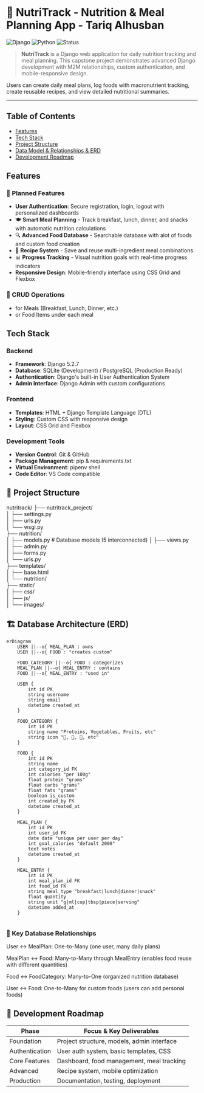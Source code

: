 # 🍎 NutriTrack - Nutrition & Meal Planning App - Tariq Alhusban

![Django](https://img.shields.io/badge/Django-5.2.7-green.svg)
![Python](https://img.shields.io/badge/Python-3.13.7-blue.svg)
![Status](https://img.shields.io/badge/Status-In%20Development-yellow.svg)

> **NutriTrack** is a Django web application for daily nutrition tracking and meal planning. This capstone project demonstrates advanced Django development with M2M relationships, custom authentication, and mobile-responsive design.

 Users can create daily meal plans, log foods with macronutrient tracking, create reusable recipes, and view detailed nutritional summaries.

---


## Table of Contents

- [Features](#features)
- [Tech Stack](#tech-stack)
- [Project Structure](#-project-structure)
- [Data Model & Relationships & ERD](#-database-architecture-erd)
- [Development Roadmap](#-development-roadmap)

## Features

### 🎯 Planned Features
- **User Authentication**: Secure registration, login, logout with personalized dashboards
- 🍽️ **Smart Meal Planning** - Track breakfast, lunch, dinner, and snacks with automatic nutrition calculations
- 🔍 **Advanced Food Database** - Searchable database with alot of foods and custom food creation
- 📝 **Recipe System** - Save and reuse multi-ingredient meal combinations
- 📊 **Progress Tracking** - Visual nutrition goals with real-time progress indicators
- **Responsive Design**: Mobile-friendly interface using CSS Grid and Flexbox


### 🔄 CRUD Operations
- for Meals (Breakfast, Lunch, Dinner, etc.)
- or Food Items under each meal

## Tech Stack

### Backend
- **Framework**: Django 5.2.7
- **Database**: SQLite (Development) / PostgreSQL (Production Ready)
- **Authentication**: Django's built-in User Authentication System
- **Admin Interface**: Django Admin with custom configurations

### Frontend
- **Templates**: HTML + Django Template Language (DTL)
- **Styling**: Custom CSS with responsive design
- **Layout**: CSS Grid and Flexbox


### Development Tools
- **Version Control**: Git & GitHub
- **Package Management**: pip & requirements.txt
- **Virtual Environment**: pipenv shell
- **Code Editor**: VS Code compatible


## 📁 Project Structure
nutritrack/
├── nutritrack_project/     
│   ├── settings.py        
│   ├── urls.py           
│   └── wsgi.py           
├── nutrition/            
│   ├── models.py         # Database models (5 interconnected)
│   ├── views.py          
│   ├── admin.py          
│   ├── forms.py          
│   └── urls.py           
├── templates/            
│   ├── base.html         
│   └── nutrition/        
├── static/              
│   ├── css/             
│   ├── js/              
│   └── images/            


## 🏗 Database Architecture (ERD)


```mermaid
erDiagram
    USER ||--o{ MEAL_PLAN : owns
    USER ||--o{ FOOD : "creates custom"
    
    FOOD_CATEGORY ||--o{ FOOD : categorizes
    MEAL_PLAN ||--o{ MEAL_ENTRY : contains
    FOOD ||--o{ MEAL_ENTRY : "used in"
    
    USER {
        int id PK
        string username
        string email
        datetime created_at
    }
    
    FOOD_CATEGORY {
        int id PK
        string name "Proteins, Vegetables, Fruits, etc"
        string icon "🥩, 🥬, 🍎, etc"
    }
    
    FOOD {
        int id PK
        string name
        int category_id FK
        int calories "per 100g"
        float protein "grams"
        float carbs "grams"
        float fats "grams"
        boolean is_custom
        int created_by FK
        datetime created_at
    }
    
    MEAL_PLAN {
        int id PK
        int user_id FK
        date date "unique per user per day"
        int goal_calories "default 2000"
        text notes
        datetime created_at
    }
    
    MEAL_ENTRY {
        int id PK
        int meal_plan_id FK
        int food_id FK
        string meal_type "breakfast|lunch|dinner|snack"
        float quantity
        string unit "g|ml|cup|tbsp|piece|serving"
        datetime added_at
    }
    

 ```
### 🔗 Key Database Relationships
User ↔ MealPlan: One-to-Many (one user, many daily plans)

MealPlan ↔ Food: Many-to-Many through MealEntry (enables food reuse with different quantities)

Food ↔ FoodCategory: Many-to-One (organized nutrition database)

User ↔ Food: One-to-Many for custom foods (users can add personal foods)    



## 🎯 Development Roadmap

| Phase          | Focus & Key Deliverables                       |
|----------------|------------------------------------------------|
| Foundation     | Project structure, models, admin interface     |
| Authentication | User auth system, basic templates, CSS         |
| Core Features  | Dashboard, food management, meal tracking      |
| Advanced       | Recipe system, mobile optimization             |
| Production     | Documentation, testing, deployment             |

